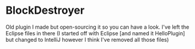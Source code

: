 # BlockDestroyer
Old plugin I made but open-sourcing it so you can have a look. I've left the Eclipse files in there (I started off with Eclipse \[and named it HelloPlugin] but changed to IntelliJ however I think I've removed all those files)
